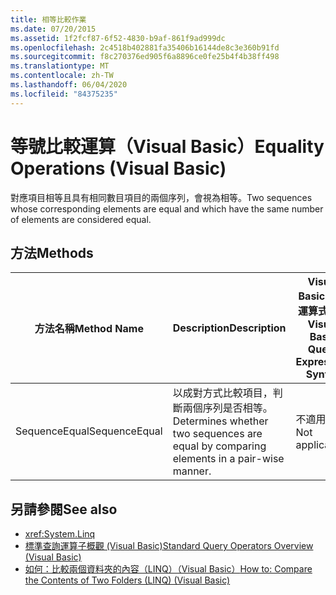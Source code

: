 ```yaml
---
title: 相等比較作業
ms.date: 07/20/2015
ms.assetid: 1f2fcf87-6f52-4830-b9af-861f9ad999dc
ms.openlocfilehash: 2c4518b402881fa35406b16144de8c3e360b91fd
ms.sourcegitcommit: f8c270376ed905f6a8896ce0fe25b4f4b38ff498
ms.translationtype: MT
ms.contentlocale: zh-TW
ms.lasthandoff: 06/04/2020
ms.locfileid: "84375235"
---
```

# <a name="equality-operations-visual-basic"></a><span data-ttu-id="87150-102">等號比較運算（Visual Basic）</span><span class="sxs-lookup"><span data-stu-id="87150-102">Equality Operations (Visual Basic)</span></span>
<span data-ttu-id="87150-103">對應項目相等且具有相同數目項目的兩個序列，會視為相等。</span><span class="sxs-lookup"><span data-stu-id="87150-103">Two sequences whose corresponding elements are equal and which have the same number of elements are considered equal.</span></span>  
  
## <a name="methods"></a><span data-ttu-id="87150-104">方法</span><span class="sxs-lookup"><span data-stu-id="87150-104">Methods</span></span>  
  
|<span data-ttu-id="87150-105">方法名稱</span><span class="sxs-lookup"><span data-stu-id="87150-105">Method Name</span></span>|<span data-ttu-id="87150-106">Description</span><span class="sxs-lookup"><span data-stu-id="87150-106">Description</span></span>|<span data-ttu-id="87150-107">Visual Basic 查詢運算式語法</span><span class="sxs-lookup"><span data-stu-id="87150-107">Visual Basic Query Expression Syntax</span></span>|<span data-ttu-id="87150-108">相關資訊</span><span class="sxs-lookup"><span data-stu-id="87150-108">More Information</span></span>|  
|-----------------|-----------------|------------------------------------------|----------------------|  
|<span data-ttu-id="87150-109">SequenceEqual</span><span class="sxs-lookup"><span data-stu-id="87150-109">SequenceEqual</span></span>|<span data-ttu-id="87150-110">以成對方式比較項目，判斷兩個序列是否相等。</span><span class="sxs-lookup"><span data-stu-id="87150-110">Determines whether two sequences are equal by comparing elements in a pair-wise manner.</span></span>|<span data-ttu-id="87150-111">不適用。</span><span class="sxs-lookup"><span data-stu-id="87150-111">Not applicable.</span></span>|<xref:System.Linq.Enumerable.SequenceEqual%2A?displayProperty=nameWithType><br /><br /> <xref:System.Linq.Queryable.SequenceEqual%2A?displayProperty=nameWithType>|  
  
## <a name="see-also"></a><span data-ttu-id="87150-112">另請參閱</span><span class="sxs-lookup"><span data-stu-id="87150-112">See also</span></span>

- <xref:System.Linq>
- [<span data-ttu-id="87150-113">標準查詢運算子概觀 (Visual Basic)</span><span class="sxs-lookup"><span data-stu-id="87150-113">Standard Query Operators Overview (Visual Basic)</span></span>](standard-query-operators-overview.md)
- [<span data-ttu-id="87150-114">如何：比較兩個資料夾的內容（LINQ）（Visual Basic）</span><span class="sxs-lookup"><span data-stu-id="87150-114">How to: Compare the Contents of Two Folders (LINQ) (Visual Basic)</span></span>](how-to-compare-the-contents-of-two-folders-linq.md)
